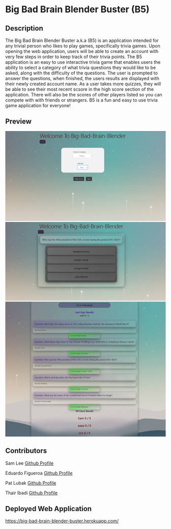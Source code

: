 # Big Bad Brain Blender Buster (B5)

## Description 
The Big Bad Brain Blender Buster a.k.a (B5) is an application intended for any trivial person who likes to play games, specifically trivia games. Upon opening the web application, users will be able to create an account with very few steps in order to keep track of their trivia points. The B5 application is an easy to use interactive trivia game that enables users the ability to select a category of what trivia questions they would like to be asked, along with the difficulty of the questions. The user is prompted to answer the questions, when finished,  the users results are displayed with their newly created account name. As a user takes more quizzes, they will be able to see their most recent scsore in the high score section of the application. There will also be the scores of other players listed so you can compete with with friends or strangers. B5 is a fun and easy to use trivia game application for everyone!


## Preview 
![](./public/Assets/Screenshot%202022-12-01%20100140(cat).png)
![](./public/Assets/Screenshot%202022-12-01%20100257(quiz).png)
![](./public/Assets/Screenshot%202022-12-01%2010041(res).png)


## Contributors 
Sam Lee
[Github Profile](https://github.com/samlee088)

Eduardo Figueroa 
[Github Profile](https://github.com/eddiefigueroa18)

Pat Lubak 
[Github Profile](https://github.com/PatL8822) 

Thair Ibadi 
[Github Profile](https://github.com/Thair-i)


## Deployed Web Application  
https://big-bad-brain-blender-buster.herokuapp.com/
